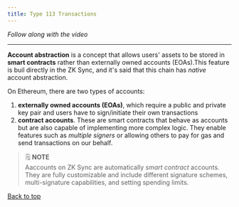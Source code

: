 ```yaml
---
title: Type 113 Transactions
---
```


_Follow along with the video_

---

<a name="top"></a>

**Account abstraction** is a concept that allows users' assets to be stored in **smart contracts** rather than externally owned accounts (EOAs).This feature is buil directly in the ZK Sync, and it's said that this chain has _native_ account abstraction.

On Ethereum, there are two types of accounts:

1. **externally owned accounts (EOAs)**, which require a public and private key pair and users have to sign/initiate their own transactions
2. **contract accounts**. These are smart contracts that behave as accounts but are also capable of implementing more complex logic. They enable features such as _multiple signers_ or allowing others to pay for gas and send transactions on our behalf.

> 🗒️ **NOTE** <br>
> Aaccounts on ZK Sync are automatically _smart contract_ accounts. They are fully customizable and include different signature schemes, multi-signature capabilities, and setting spending limits.

[Back to top](#top)
